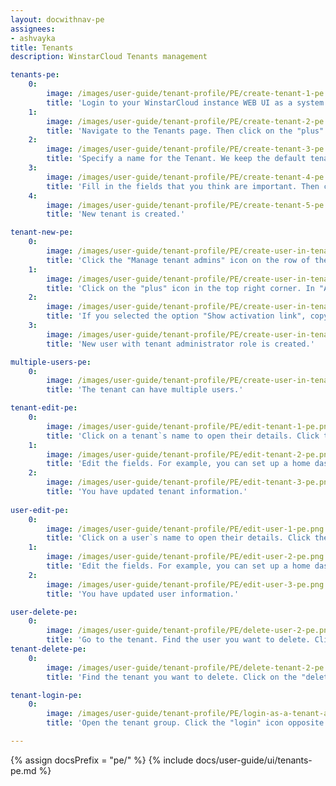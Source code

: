 ```yaml
---
layout: docwithnav-pe
assignees:
- ashvayka
title: Tenants
description: WinstarCloud Tenants management

tenants-pe:
    0:
        image: /images/user-guide/tenant-profile/PE/create-tenant-1-pe.png
        title: 'Login to your WinstarCloud instance WEB UI as a system administrator;'
    1:
        image: /images/user-guide/tenant-profile/PE/create-tenant-2-pe.png
        title: 'Navigate to the Tenants page. Then click on the "plus" icon in the upper right corner of the screen;'
    2:
        image: /images/user-guide/tenant-profile/PE/create-tenant-3-pe.png
        title: 'Specify a name for the Tenant. We keep the default tenant profile;'
    3:
        image: /images/user-guide/tenant-profile/PE/create-tenant-4-pe.png
        title: 'Fill in the fields that you think are important. Then click "Add";'
    4:
        image: /images/user-guide/tenant-profile/PE/create-tenant-5-pe.png
        title: 'New tenant is created.'

tenant-new-pe:
    0:
        image: /images/user-guide/tenant-profile/PE/create-user-in-tenant-1-pe.png
        title: 'Click the "Manage tenant admins" icon on the row of the tenant. The second option: choose the tenant and click on it. Then click on "Manage tenant admins" button;'
    1:
        image: /images/user-guide/tenant-profile/PE/create-user-in-tenant-2-pe.png
        title: 'Click on the "plus" icon in the top right corner. In "Add User" window specify user email, enter information about the new user and select "Show activation link" or "Send activation email" from the drop-down menu;'
    2:
        image: /images/user-guide/tenant-profile/PE/create-user-in-tenant-3-pe.png
        title: 'If you selected the option "Show activation link", copy the link address and send it to the user. Click "OK";'
    3:
        image: /images/user-guide/tenant-profile/PE/create-user-in-tenant-4-pe.png
        title: 'New user with tenant administrator role is created.'

multiple-users-pe:
    0:
        image: /images/user-guide/tenant-profile/PE/create-user-in-tenant-5-pe.png
        title: 'The tenant can have multiple users.'

tenant-edit-pe:
    0:
        image: /images/user-guide/tenant-profile/PE/edit-tenant-1-pe.png
        title: 'Click on a tenant`s name to open their details. Click the "pencil" icon to enter edit mode;'
    1:
        image: /images/user-guide/tenant-profile/PE/edit-tenant-2-pe.png
        title: 'Edit the fields. For example, you can set up a home dashboard for all users of this tenant. After that, save all changes;'
    2:
        image: /images/user-guide/tenant-profile/PE/edit-tenant-3-pe.png
        title: 'You have updated tenant information.'
    
user-edit-pe:
    0:
        image: /images/user-guide/tenant-profile/PE/edit-user-1-pe.png
        title: 'Click on a user`s name to open their details. Click the "pencil" icon to enter edit mode;'
    1:
        image: /images/user-guide/tenant-profile/PE/edit-user-2-pe.png
        title: 'Edit the fields. For example, you can set up a home dashboard for all users of this user. After editing, save all changes;'
    2:
        image: /images/user-guide/tenant-profile/PE/edit-user-3-pe.png
        title: 'You have updated user information.'

user-delete-pe:
    0:
        image: /images/user-guide/tenant-profile/PE/delete-user-2-pe.png
        title: 'Go to the tenant. Find the user you want to delete. Click on the "delete" icon and confirm the deletion by clicking on "Yes".'
tenant-delete-pe:
    0:
        image: /images/user-guide/tenant-profile/PE/delete-tenant-2-pe.png
        title: 'Find the tenant you want to delete. Click on the "delete" icon and confirm the deletion by clicking on "Yes".'

tenant-login-pe:
    0:
        image: /images/user-guide/tenant-profile/PE/login-as-a-tenant-administrator-1-pe.png
        title: 'Open the tenant group. Click the "login" icon opposite to the user account to log in as a tenant administrator.'

---
```


{% assign docsPrefix = "pe/" %}
{% include docs/user-guide/ui/tenants-pe.md %}